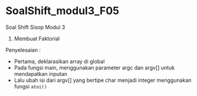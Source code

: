 # SoalShift_modul3_F05
Soal Shift Sisop Modul 3

1. Membuat Faktorial

Penyelesaian :
- Pertama, deklarasikan array di global
- Pada fungsi main, menggunakan parameter argc dan argv[] untuk mendapatkan inputan
- Lalu ubah isi dari argv[] yang bertipe char menjadi integer menggunakan fungsi `atoi()`
